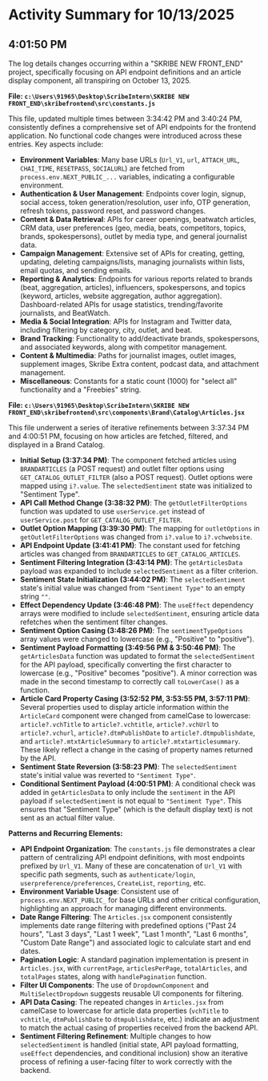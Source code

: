 # Activity Summary for 10/13/2025

## 4:01:50 PM
The log details changes occurring within a "SKRIBE NEW FRONT_END" project, specifically focusing on API endpoint definitions and an article display component, all transpiring on October 13, 2025.

**File: `c:\Users\91965\Desktop\ScribeIntern\SKRIBE NEW FRONT_END\skribefrontend\src\constants.js`**

This file, updated multiple times between 3:34:42 PM and 3:40:24 PM, consistently defines a comprehensive set of API endpoints for the frontend application. No functional code changes were introduced across these entries. Key aspects include:
*   **Environment Variables**: Many base URLs (`Url_V1`, `url`, `ATTACH_URL`, `CHAI_TIME`, `RESETPASS`, `SOCIALURL`) are fetched from `process.env.NEXT_PUBLIC_...` variables, indicating a configurable environment.
*   **Authentication & User Management**: Endpoints cover login, signup, social access, token generation/resolution, user info, OTP generation, refresh tokens, password reset, and password changes.
*   **Content & Data Retrieval**: APIs for career openings, beatwatch articles, CRM data, user preferences (geo, media, beats, competitors, topics, brands, spokespersons), outlet by media type, and general journalist data.
*   **Campaign Management**: Extensive set of APIs for creating, getting, updating, deleting campaigns/lists, managing journalists within lists, email quotas, and sending emails.
*   **Reporting & Analytics**: Endpoints for various reports related to brands (beat, aggregation, articles), influencers, spokespersons, and topics (keyword, articles, website aggregation, author aggregation). Dashboard-related APIs for usage statistics, trending/favorite journalists, and BeatWatch.
*   **Media & Social Integration**: APIs for Instagram and Twitter data, including filtering by category, city, outlet, and beat.
*   **Brand Tracking**: Functionality to add/deactivate brands, spokespersons, and associated keywords, along with competitor management.
*   **Content & Multimedia**: Paths for journalist images, outlet images, supplement images, Skribe Extra content, podcast data, and attachment management.
*   **Miscellaneous**: Constants for a static count (1000) for "select all" functionality and a "Freebies" string.

**File: `c:\Users\91965\Desktop\ScribeIntern\SKRIBE NEW FRONT_END\skribefrontend\src\components\Brand\Catalog\Articles.jsx`**

This file underwent a series of iterative refinements between 3:37:34 PM and 4:00:51 PM, focusing on how articles are fetched, filtered, and displayed in a Brand Catalog.

*   **Initial Setup (3:37:34 PM)**: The component fetched articles using `BRANDARTICLES` (a POST request) and outlet filter options using `GET_CATALOG_OUTLET_FILTER` (also a POST request). Outlet options were mapped using `i?.value`. The `selectedSentiment` state was initialized to "Sentiment Type".
*   **API Call Method Change (3:38:32 PM)**: The `getOutletFilterOptions` function was updated to use `userService.get` instead of `userService.post` for `GET_CATALOG_OUTLET_FILTER`.
*   **Outlet Option Mapping (3:39:30 PM)**: The mapping for `outletOptions` in `getOutletFilterOptions` was changed from `i?.value` to `i?.vchwebsite`.
*   **API Endpoint Update (3:41:41 PM)**: The constant used for fetching articles was changed from `BRANDARTICLES` to `GET_CATALOG_ARTICLES`.
*   **Sentiment Filtering Integration (3:43:14 PM)**: The `getArticlesData` payload was expanded to include `selectedSentiment` as a filter criterion.
*   **Sentiment State Initialization (3:44:02 PM)**: The `selectedSentiment` state's initial value was changed from `"Sentiment Type"` to an empty string `""`.
*   **Effect Dependency Update (3:46:48 PM)**: The `useEffect` dependency arrays were modified to include `selectedSentiment`, ensuring article data refetches when the sentiment filter changes.
*   **Sentiment Option Casing (3:48:26 PM)**: The `sentimentTypeOptions` array values were changed to lowercase (e.g., "Positive" to "positive").
*   **Sentiment Payload Formatting (3:49:56 PM & 3:50:46 PM)**: The `getArticlesData` function was updated to format the `selectedSentiment` for the API payload, specifically converting the first character to lowercase (e.g., "Positive" becomes "positive"). A minor correction was made in the second timestamp to correctly call `toLowerCase()` as a function.
*   **Article Card Property Casing (3:52:52 PM, 3:53:55 PM, 3:57:11 PM)**: Several properties used to display article information within the `ArticleCard` component were changed from camelCase to lowercase: `article?.vchTitle` to `article?.vchtitle`, `article?.vchUrl` to `article?.vchurl`, `article?.dtmPublishDate` to `article?.dtmpublishdate`, and `article?.mtxtArticleSummary` to `article?.mtxtarticlesummary`. These likely reflect a change in the casing of property names returned by the API.
*   **Sentiment State Reversion (3:58:23 PM)**: The `selectedSentiment` state's initial value was reverted to `"Sentiment Type"`.
*   **Conditional Sentiment Payload (4:00:51 PM)**: A conditional check was added in `getArticlesData` to only include the `sentiment` in the API payload if `selectedSentiment` is not equal to `"Sentiment Type"`. This ensures that "Sentiment Type" (which is the default display text) is not sent as an actual filter value.

**Patterns and Recurring Elements:**

*   **API Endpoint Organization**: The `constants.js` file demonstrates a clear pattern of centralizing API endpoint definitions, with most endpoints prefixed by `Url_V1`. Many of these are concatenation of `Url_V1` with specific path segments, such as `authenticate/login`, `userpreference/preferences`, `CreateList`, `reporting`, etc.
*   **Environment Variable Usage**: Consistent use of `process.env.NEXT_PUBLIC_` for base URLs and other critical configuration, highlighting an approach for managing different environments.
*   **Date Range Filtering**: The `Articles.jsx` component consistently implements date range filtering with predefined options ("Past 24 hours", "Last 3 days", "Last 1 week", "Last 1 month", "Last 6 months", "Custom Date Range") and associated logic to calculate start and end dates.
*   **Pagination Logic**: A standard pagination implementation is present in `Articles.jsx`, with `currentPage`, `articlesPerPage`, `totalArticles`, and `totalPages` states, along with `handlePagination` function.
*   **Filter UI Components**: The use of `DropdownComponent` and `MultiSelectDropdown` suggests reusable UI components for filtering.
*   **API Data Casing**: The repeated changes in `Articles.jsx` from camelCase to lowercase for article data properties (`vchTitle` to `vchtitle`, `dtmPublishDate` to `dtmpublishdate`, etc.) indicate an adjustment to match the actual casing of properties received from the backend API.
*   **Sentiment Filtering Refinement**: Multiple changes to how `selectedSentiment` is handled (initial state, API payload formatting, `useEffect` dependencies, and conditional inclusion) show an iterative process of refining a user-facing filter to work correctly with the backend.